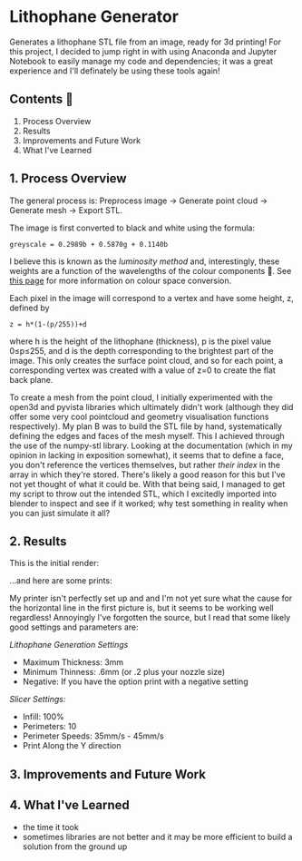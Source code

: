 # Lithophane Generator
Generates a lithophane STL file from an image, ready for 3d printing! For this project, I decided to jump right in with using Anaconda and Jupyter Notebook to easily manage my code and dependencies; it was a great experience and I'll definately be using these tools again!

## Contents :page_facing_up:
1. Process Overview
2. Results
3. Improvements and Future Work
4. What I've Learned

## 1. Process Overview
The general process is: Preprocess image → Generate point cloud → Generate mesh → Export STL.

The image is first converted to black and white using the formula:
```
greyscale = 0.2989b + 0.5870g + 0.1140b
```
I believe this is known as the *luminosity method* and, interestingly, these weights are a function of the wavelengths of the colour components :thinking:. See [this page](https://www.dynamsoft.com/blog/insights/image-processing/image-processing-101-color-space-conversion/) for more information on colour space conversion.

Each pixel in the image will correspond to a vertex and have some height, z, defined by
```
z = h*(1-(p/255))+d
```
where h is the height of the lithophane (thickness), p is the pixel value 0≤p≤255, and d is the depth corresponding to the brightest part of the image. This only creates the surface point cloud, and so for each point, a corresponding vertex was created with a value of z=0 to create the flat back plane. 

To create a mesh from the point cloud, I initially experimented with the open3d and pyvista libraries which ultimately didn't work (although they did offer some very cool pointcloud and geometry visualisation functions respectively). My plan B was to build the STL file by hand, systematically defining the edges and faces of the mesh myself. This I achieved through the use of the numpy-stl library. Looking at the documentation (which in my opinion in lacking in exposition somewhat), it seems that to define a face, you don't reference the vertices themselves, but rather *their index* in the array in which they're stored. There's likely a good reason for this but I've not yet thought of what it could be. With that being said, I managed to get my script to throw out the intended STL, which I excitedly imported into blender to inspect and see if it worked; why test something in reality when you can just simulate it all?
## 2. Results
This is the initial render:

...and here are some prints:

My printer isn't perfectly set up and and I'm not yet sure what the cause for the horizontal line in the first picture is, but it seems to be working well regardless! Annoyingly I've forgotten the source, but I read that some likely good settings and parameters are:

*Lithophane Generation Settings*
* Maximum Thickness: 3mm
* Minimum Thinness: .6mm (or .2 plus your nozzle size)
* Negative: If you have the option print with a negative setting

*Slicer Settings:*
* Infill: 100%
* Perimeters: 10
* Perimeter Speeds: 35mm/s - 45mm/s
* Print Along the Y direction

## 3. Improvements and Future Work

## 4. What I've Learned
* the time it took
* sometimes libraries are not better and it may be more efficient to build a solution from the ground up
